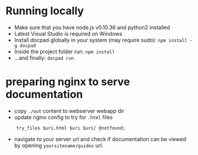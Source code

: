 # Running locally

* Make sure that you have node.js v0.10.36 and python2 installed
* Latest Visual Studio is required on Windows 
* Install docpad globally in your system (may require sudo): ```npm install -g docpad```
* Inside the project folder run: ```npm install```
* ...and finally:  ```docpad run```

# preparing nginx to serve documentation
* copy ```./out``` content to webserver webapp dir
* update nginx config to try for ```.html``` files

```
    try_files $uri.html $uri $uri/ @notfound;

```
* navigate to your server url and check if documentation can be viewed by opening ```yoursitename/guides``` url.


